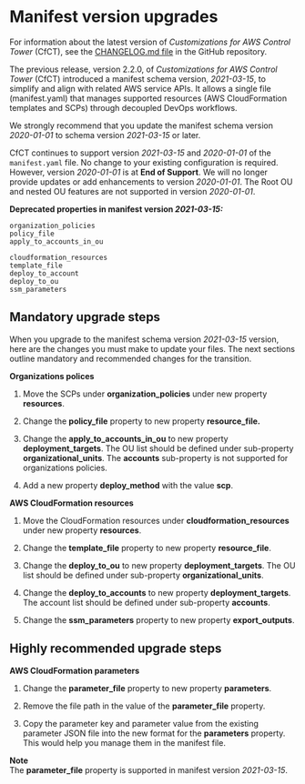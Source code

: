 # Manifest version upgrades<a name="cfct-compatibility"></a>

For information about the latest version of *Customizations for AWS Control Tower* \(CfCT\), see the [CHANGELOG\.md file](https://github.com/aws-solutions/aws-control-tower-customizations/blob/master/CHANGELOG.md) in the GitHub repository\.

The previous release, version 2\.2\.0, of *Customizations for AWS Control Tower* \(CfCT\) introduced a manifest schema version, *2021\-03\-15*, to simplify and align with related AWS service APIs\. It allows a single file \(manifest\.yaml\) that manages supported resources \(AWS CloudFormation templates and SCPs\) through decoupled DevOps workflows\.

We strongly recommend that you update the manifest schema version *2020\-01\-01* to schema version *2021\-03\-15* or later\.

CfCT continues to support version *2021\-03\-15* and *2020\-01\-01* of the `manifest.yaml` file\. No change to your existing configuration is required\. However, version *2020\-01\-01* is at **End of Support**\. We will no longer provide updates or add enhancements to version *2020\-01\-01*\. The Root OU and nested OU features are not supported in version *2020\-01\-01*\.

**Deprecated properties in manifest version *2021\-03\-15:***

```
organization_policies
policy_file
apply_to_accounts_in_ou

cloudformation_resources
template_file
deploy_to_account
deploy_to_ou
ssm_parameters
```

## Mandatory upgrade steps<a name="mandatory-upgrade-steps"></a>

When you upgrade to the manifest schema version *2021\-03\-15* version, here are the changes you must make to update your files\. The next sections outline mandatory and recommended changes for the transition\.

**Organizations polices**

1. Move the SCPs under **organization\_policies** under new property **resources**\.

1. Change the **policy\_file** property to new property **resource\_file\.**

1. Change the **apply\_to\_accounts\_in\_ou** to new property **deployment\_targets**\. The OU list should be defined under sub\-property **organizational\_units**\. The **accounts** sub\-property is not supported for organizations policies\.

1. Add a new property **deploy\_method** with the value **scp**\. 

**AWS CloudFormation resources**

1. Move the CloudFormation resources under **cloudformation\_resources** under new property **resources**\.

1. Change the **template\_file** property to new property **resource\_file**\.

1. Change the **deploy\_to\_ou** to new property **deployment\_targets**\. The OU list should be defined under sub\-property **organizational\_units**\.

1. Change the **deploy\_to\_accounts** to new property **deployment\_targets**\. The account list should be defined under sub\-property **accounts**\.

1. Change the **ssm\_parameters** property to new property **export\_outputs**\.

## Highly recommended upgrade steps<a name="highly-recommended-upgrade-steps"></a>

**AWS CloudFormation parameters**

1. Change the **parameter\_file** property to new property **parameters**\.

1. Remove the file path in the value of the **parameter\_file** property\.

1. Copy the parameter key and parameter value from the existing parameter JSON file into the new format for the **parameters** property\. This would help you manage them in the manifest file\.

**Note**  
The **parameter\_file** property is supported in manifest version *2021\-03\-15*\.